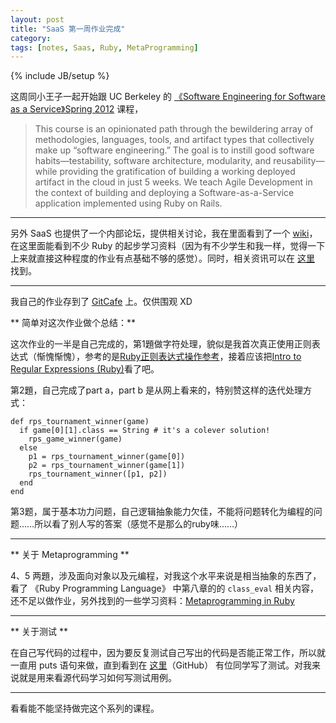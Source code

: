 ```yaml
---
layout: post
title: "SaaS 第一周作业完成"
category: 
tags: [notes, Saas, Ruby, MetaProgramming]
---
```

{% include JB/setup %}

这周同小王子一起开始跟 UC Berkeley 的 [《Software Engineering for Software as a Service》Spring 2012](www.coursera.org/saas/ "SaaS") 课程，

> This course is an opinionated path through the bewildering array of methodologies, languages, tools, and artifact types that collectively make up “software engineering.” The goal is to instill good software habits—testability, software architecture, modularity, and reusability—while providing the gratification of building a working deployed artifact in the cloud in just 5 weeks. We teach Agile Development in the context of building and deploying a Software-as-a-Service application implemented using Ruby on Rails.

----
另外 SaaS 也提供了一个内部论坛，提供相关讨论，我在里面看到了一个 [wiki](http://www.aiqus.com/wiki/Software_Engineering_for_Software_as_a_Service)，在这里面能看到不少 Ruby 的起步学习资料（因为有不少学生和我一样，觉得一下上来就直接这种程度的作业有点基础不够的感觉）。同时，相关资讯可以在 [这里](http://www.aiqus.com/tags/%23saas/) 找到。

----
我自己的作业存到了 [GitCafe](http://gitcafe.com/oppih/SaaS_hw) 上。仅供围观 XD

** 简单对这次作业做个总结：**

这次作业的一半是自己完成的，第1題做字符处理，貌似是我首次真正使用正则表达式（惭愧惭愧），参考的是[Ruby正则表达式操作参考](http://qianjigui.iteye.com/blog/1390067)，接着应该把[Intro to Regular Expressions (Ruby)](http://jimmy-li.net/blog/programming/hello-world/)看了吧。

第2題，自己完成了part a，part b 是从网上看来的，特别赞这样的迭代处理方式：

    def rps_tournament_winner(game)
      if game[0][1].class == String # it's a colever solution!
        rps_game_winner(game)
      else
        p1 = rps_tournament_winner(game[0])
        p2 = rps_tournament_winner(game[1])
        rps_tournament_winner([p1, p2])
      end
    end

第3题，属于基本功力问题，自己逻辑抽象能力欠佳，不能将问题转化为编程的问题……所以看了别人写的答案（感觉不是那么的ruby味……）

----
** 关于 Metaprogramming **

4、5 两題，涉及面向对象以及元编程，对我这个水平来说是相当抽象的东西了，看了 《Ruby Programming Language》 中第八章的的 `class_eval` 相关内容，还不足以做作业，另外找到的一些学习资料：[Metaprogramming in Ruby](http://ruby-metaprogramming.rubylearning.com/html/ruby_metaprogramming_3.html) 

----
** 关于测试 **

在自己写代码的过程中，因为要反复测试自己写出的代码是否能正常工作，所以就一直用 puts 语句来做，直到看到在 [这里](https://github.com/tapichu/saas-class)（GitHub） 有位同学写了测试。对我来说就是用来看源代码学习如何写测试用例。

----
看看能不能坚持做完这个系列的课程。